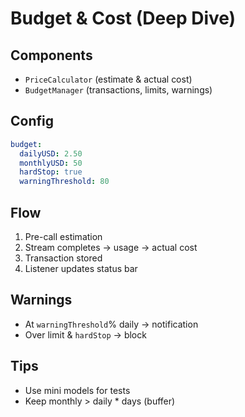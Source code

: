 # Budget & Cost (Deep Dive)

<!-- TOC START -->
<!-- TOC END -->

## Components
- `PriceCalculator` (estimate & actual cost)
- `BudgetManager` (transactions, limits, warnings)

## Config
```yaml
budget:
  dailyUSD: 2.50
  monthlyUSD: 50
  hardStop: true
  warningThreshold: 80
```

## Flow
1. Pre-call estimation
2. Stream completes → usage → actual cost
3. Transaction stored
4. Listener updates status bar

## Warnings
- At `warningThreshold`% daily → notification
- Over limit & `hardStop` → block

## Tips
- Use mini models for tests
- Keep monthly > daily * days (buffer)
